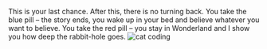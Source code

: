 This is your last chance. After this, there is no turning back. You take the blue pill – the story ends, you wake up in your bed and believe whatever you want to believe. You take the red pill – you stay in Wonderland and I show you how deep the rabbit-hole goes.
![cat coding](https://media.giphy.com/media/LmNwrBhejkK9EFP504/giphy.gif)